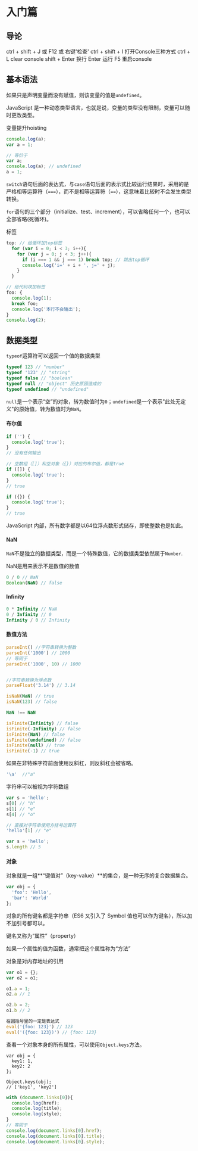 # 入门篇

## 导论

ctrl + shift + J 或 F12 或 右键'检查' ctrl + shift + I 打开Console三种方式
ctrl + L         clear console
shift + Enter    换行
Enter            运行
F5               重启console

## 基本语法

如果只是声明变量而没有赋值，则该变量的值是`undefined`。

JavaScript 是一种动态类型语言，也就是说，变量的类型没有限制，变量可以随时更改类型。

变量提升hoisting
```javascript
console.log(a);
var a = 1; 

// 等价于
var a;
console.log(a); // undefined
a = 1; 
```

`switch`语句后面的表达式，与`case`语句后面的表示式比较运行结果时，采用的是严格相等运算符（`===`），而不是相等运算符（`==`），这意味着比较时不会发生类型转换。

`for`语句的三个部分（initialize、test、increment），可以省略任何一个，也可以全部省略(死循环)。

标签

```javascript
top: // 给循环加top标签
  for (var i = 0; i < 3; i++){
    for (var j = 0; j < 3; j++){
      if (i === 1 && j === 1) break top; // 跳出top循环
      console.log('i=' + i + ', j=' + j);
    }
  }

// 给代码块加标签
foo: {
  console.log(1);
  break foo;
  console.log('本行不会输出');
}
console.log(2);
```

## 数据类型

`typeof`运算符可以返回一个值的数据类型

```javascript
typeof 123 // "number"
typeof '123' // "string"
typeof false // "boolean"
typeof null // "object" 历史原因造成的 
typeof undefined // "undefined"
```

`null`是一个表示“空”的对象，转为数值时为`0`；`undefined`是一个表示"此处无定义"的原始值，转为数值时为`NaN`。

#### 布尔值

```javascript
if ('') {
  console.log('true');
}
// 没有任何输出

// 空数组（[]）和空对象（{}）对应的布尔值，都是true
if ([]) {
  console.log('true');
}
// true

if ({}) {
  console.log('true');
}
// true
```

JavaScript 内部，所有数字都是以64位浮点数形式储存，即使整数也是如此。

#### NaN

`NaN`不是独立的数据类型，而是一个特殊数值，它的数据类型依然属于`Number`.

NaN是用来表示不是数值的数值

```javascript
0 / 0 // NaN
Boolean(NaN) // false
```

#### Infinity

```javascript
0 * Infinity // NaN
0 / Infinity // 0
Infinity / 0 // Infinity
```

#### 数值方法

```javascript
parseInt() //字符串转换为整数
parseInt('1000') // 1000
// 等同于
parseInt('1000', 10) // 1000 


//字符串转换为浮点数
parseFloat('3.14') // 3.14 

isNaN(NaN) // true
isNaN(123) // false

NaN !== NaN

isFinite(Infinity) // false
isFinite(-Infinity) // false
isFinite(NaN) // false
isFinite(undefined) // false
isFinite(null) // true
isFinite(-1) // true
```

如果在非特殊字符前面使用反斜杠，则反斜杠会被省略。

```javascript
'\a'  //"a"
```

字符串可以被视为字符数组

```javascript
var s = 'hello';
s[0] // "h"
s[1] // "e"
s[4] // "o"

// 直接对字符串使用方括号运算符
'hello'[1] // "e"

var s = 'hello';
s.length // 5
```

#### 对象

对象就是一组**“键值对”（key-value）**的集合，是一种无序的复合数据集合。

```javascript
var obj = {
  'foo': 'Hello',
  'bar': 'World'
};
```

对象的所有键名都是字符串（ES6 又引入了 Symbol 值也可以作为键名），所以加不加引号都可以。

键名又称为“属性”（property）

如果一个属性的值为函数，通常把这个属性称为“方法”

对象是对内存地址的引用

```javascript
var o1 = {};
var o2 = o1;

o1.a = 1;
o2.a // 1

o2.b = 2;
o1.b // 2
```

```javascript
在圆括号里的一定是表达式
eval('{foo: 123}') // 123
eval('({foo: 123})') // {foo: 123}
```

查看一个对象本身的所有属性，可以使用`Object.keys`方法。

```
var obj = {
  key1: 1,
  key2: 2
};

Object.keys(obj);
// ['key1', 'key2']
```

```javascript
with (document.links[0]){
  console.log(href);
  console.log(title);
  console.log(style);
}
// 等同于
console.log(document.links[0].href);
console.log(document.links[0].title);
console.log(document.links[0].style);
```


